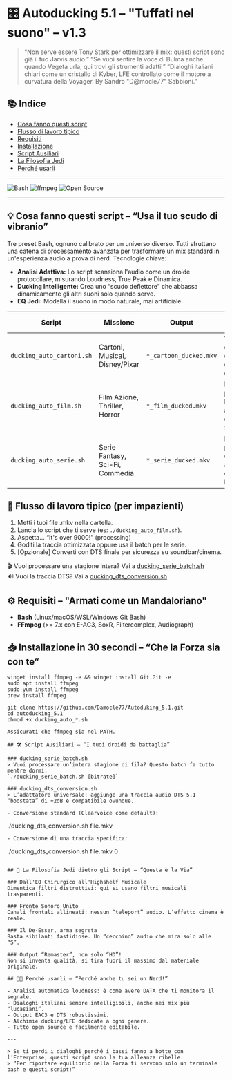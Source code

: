 # 🎛️ Autoducking 5.1 – "Tuffati nel suono" – v1.3

> “Non serve essere Tony Stark per ottimizzare il mix: questi script sono già il tuo Jarvis audio.”
> “Se vuoi sentire la voce di Bulma anche quando Vegeta urla, qui trovi gli strumenti adatti!”
> “Dialoghi italiani chiari come un cristallo di Kyber, LFE controllato come il motore a curvatura della Voyager. By Sandro "D@mocle77" Sabbioni.”

## 📚 Indice
- [Cosa fanno questi script](#-cosa-fanno-questi-script---usa-il-tuo-scudo-di-vibranio)
- [Flusso di lavoro tipico](#-flusso-di-lavoro-tipico-per-impazienti)
- [Requisiti](#-requisiti---armati-come-un-mandaloriano)
- [Installazione](#-installazione-in-30-secondi---che-la-forza-sia-con-te)
- [Script Ausiliari](#-script-ausiliari---i-tuoi-droidi-da-battaglia)
- [La Filosofia Jedi](#-la-filosofia-jedi-dietro-gli-script---questa-è-la-via)
- [Perché usarli](#-perché-usarli---perchè-anche-tu-sei-un-nerd)

---
![Bash](https://img.shields.io/badge/Bash-%3E%3D5.0-blue?logo=gnu-bash)
![ffmpeg](https://img.shields.io/badge/FFmpeg-%3E%3D7.0-success?logo=ffmpeg)
![Open Source](https://img.shields.io/badge/license-MIT-green)

---

## 💡 Cosa fanno questi script – “Usa il tuo scudo di vibranio”

Tre preset Bash, ognuno calibrato per un universo diverso. Tutti sfruttano una catena di processamento avanzata per trasformare un mix standard in un'esperienza audio a prova di nerd. Tecnologie chiave:

- **Analisi Adattiva:** Lo script scansiona l'audio come un droide protocollare, misurando Loudness, True Peak e Dinamica.
- **Ducking Intelligente:** Crea uno “scudo deflettore” che abbassa dinamicamente gli altri suoni solo quando serve.
- **EQ Jedi:** Modella il suono in modo naturale, mai artificiale.

| Script                      | Missione                                 | Output                        | Tattiche Speciali                                             |
|-----------------------------|------------------------------------------|-------------------------------|---------------------------------------------------------------|
| `ducking_auto_cartoni.sh`   | Cartoni, Musical, Disney/Pixar           | `*_cartoon_ducked.mkv`        | Voci cristalline, ducking delicato, LFE orchestrale           |
| `ducking_auto_film.sh`      | Film Azione, Thriller, Horror            | `*_film_ducked.mkv`           | Dialoghi a prova di bomba, LFE anti-detonazione, fronte IMAX  |
| `ducking_auto_serie.sh`     | Serie Fantasy, Sci-Fi, Commedia          | `*_serie_ducked.mkv`          | Equilibrio perfetto, ducking adattivo, chiarezza binge-ready  |

## 🚦 Flusso di lavoro tipico (per impazienti)

1. Metti i tuoi file .mkv nella cartella.
2. Lancia lo script che ti serve (es: `./ducking_auto_film.sh`).
3. Aspetta... “It's over 9000!” (processing)
4. Goditi la traccia ottimizzata oppure usa il batch per le serie.
5. [Opzionale] Converti con DTS finale per sicurezza su soundbar/cinema.

🎬 Vuoi processare una stagione intera? Vai a [ducking_serie_batch.sh](#ducking_serie_batchsh)  
🔊 Vuoi la traccia DTS? Vai a [ducking_dts_conversion.sh](#ducking_dts_conversionsh)

## ⚙️ Requisiti – "Armati come un Mandaloriano"

- **Bash** (Linux/macOS/WSL/Windows Git Bash)
- **FFmpeg** (>= 7.x con E-AC3, SoxR, Filtercomplex, Audiograph)

## 📥 Installazione in 30 secondi – “Che la Forza sia con te”

```
winget install ffmpeg -e && winget install Git.Git -e
sudo apt install ffmpeg
sudo yum install ffmpeg
brew install ffmpeg
```
```
git clone https://github.com/Damocle77/Autoduking_5.1.git
cd autoducking_5.1
chmod +x ducking_auto_*.sh
```
```
Assicurati che ffmpeg sia nel PATH.

## 🛠️ Script Ausiliari – “I tuoi droidi da battaglia”

### ducking_serie_batch.sh
> Vuoi processare un’intera stagione di fila? Questo batch fa tutto mentre dormi.  
`./ducking_serie_batch.sh [bitrate]`

### ducking_dts_conversion.sh
> L’adattatore universale: aggiunge una traccia audio DTS 5.1 “boostata” di +2dB e compatibile ovunque.

- Conversione standard (Clearvoice come default):
```

./ducking_dts_conversion.sh file.mkv

```
- Conversione di una traccia specifica:
```

./ducking_dts_conversion.sh file.mkv 0

```

## 🚀 La Filosofia Jedi dietro gli Script – “Questa è la Via”

### Dall'EQ Chirurgico all'Highshelf Musicale
Dimentica filtri distruttivi: qui si usano filtri musicali trasparenti.

### Fronte Sonoro Unito
Canali frontali allineati: nessun “teleport” audio. L’effetto cinema è reale.

### Il De-Esser, arma segreta
Basta sibilanti fastidiose. Un “cecchino” audio che mira solo alle “S”.

### Output “Remaster”, non solo “HD”!
Non si inventa qualità, si tira fuori il massimo dal materiale originale.

## 🧑‍🚀 Perché usarli – “Perché anche tu sei un Nerd!”

- Analisi automatica loudness: è come avere DATA che ti monitora il segnale.
- Dialoghi italiani sempre intelligibili, anche nei mix più “lucasiani”.
- Output EAC3 e DTS robustissimi.
- Alchimie ducking/LFE dedicate a ogni genere.
- Tutto open source e facilmente editabile.

---

> Se ti perdi i dialoghi perché i bassi fanno a botte con l’Enterprise, questi script sono la tua alleanza ribelle.  
> “Per riportare equilibrio nella Forza ti servono solo un terminale bash e questi script!”

```



